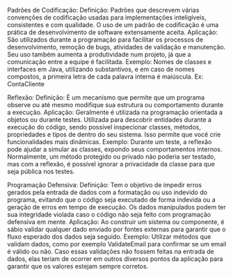 Padrões de Codificação:
Definição: Padrões que descrevem várias convenções de codificação usadas para implementações inteligíveis, consistentes e com qualidade. O uso de um padrão de codificação é uma prática de desenvolvimento de software extensamente aceita.
Aplicação: São utilizados durante a programação para facilitar os processos de desenvolvimento, remoção de bugs, atividades de validação e manutenção. Seu uso também aumenta a produtividade num projeto, já que a comunicação entre a equipe é facilitada.
Exemplo: Nomes de classes e interfaces em Java, utilizando substantivos, e em caso de nomes compostos, a primeira letra de cada palavra interna é maiúscula. Ex: ContaCliente


Reflexão:
Definição: É um mecanismo que permite que um programa observe ou até mesmo modifique sua estrutura ou comportamento durante a execução.
Aplicação: Geralmente é utilizada na programação orientada a objetos ou durante testes. Utilizada para descobrir entidades durante a execução do código, sendo possível inspecionar classes, métodos, propriedades e tipos de dentro do seu sistema. Isso permite que você crie funcionalidades mais dinâmicas.
Exemplo: Durante um teste, a reflexão pode ajudar a simular as classes, expondo seus comportamentos internos. Normalmente, um método protegido ou privado não poderia ser testado, mas com a reflexão, é possível ignorar a privacidade da classe para que seja pública nos testes.


Programação Defensiva:
Definição: Tem o objetivo de impedir erros gerados pela entrada de dados com a formatação ou uso indevido do programa, evitando que o código seja executado de forma indevida ou a geração de erros em tempo de execução. Os dados manipulados podem ter sua integridade violada caso o código não seja feito com programação defensiva em mente.
Aplicação: Ao construir um sistema ou componente, é sábio validar qualquer dado enviado por fontes externas para garantir que o fluxo esperado dos dados seja seguido.
Exemplo: Utilizar métodos que validam dados, como por exemplo ValidateEmail para confirmar se um email é válido ou não. Caso essas validações não fossem feitas na entrada de dados, elas teriam de ocorrer em outros diversos pontos da aplicação para garantir que os valores estejam sempre corretos.